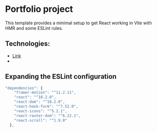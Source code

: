 # Portfolio project

This template provides a minimal setup to get React working in Vite with HMR and some ESLint rules.

## Technologies:

- [Link]()
- 

## Expanding the ESLint configuration

```js
"dependencies": {
    "framer-motion": "^11.2.11",
    "react": "^18.2.0",
    "react-dom": "^18.2.0",
    "react-hook-form": "^7.52.0",
    "react-icons": "^5.2.1",
    "react-router-dom": "^6.22.1",
    "react-scroll": "^1.9.0"
  },
```
